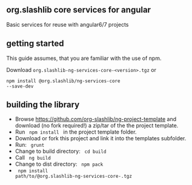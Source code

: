 ## org.slashlib core services for angular ##

Basic services for reuse with angular6/7 projects

## getting started ##

This guide assumes, that you are familiar with the use of npm.  

Download <code>org.slashlib-ng-services-core-&lt;version&gt;.tgz</code> or

<code>npm install @org.slashlib/ng-services-core --save-dev</code>

## building the library ##

* Browse https://github.com/org-slashlib/ng-project-template and download (no fork required!) a zip/tar of the the project template.
* Run <code> npm install </code> in the project template folder.
* Download or fork this project and link it into the templates subfolder.
* Run: <code> grunt </code>
* Change to build directory: <code> cd build </code>
* Call <code> ng build </code>
* Change to dist directory: <code> npm pack </code>
* <code> npm install path/to/@org.slashlib-ng-services-core-<version>.tgz</code>
